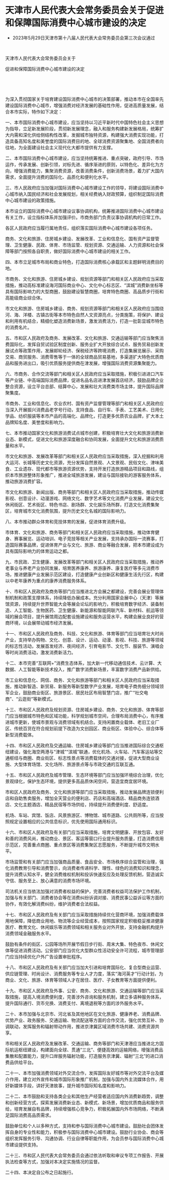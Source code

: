 # 天津市人民代表大会常务委员会关于促进和保障国际消费中心城市建设的决定

- 2023年5月29日天津市第十八届人民代表大会常务委员会第三次会议通过

<!-- INFO END -->

​

天津市人民代表大会常务委员会关于

促进和保障国际消费中心城市建设的决定

​

​

为深入贯彻国家关于培育建设国际消费中心城市的决策部署，推动本市在全国率先建设国际消费中心城市，增强消费对经济发展的基础性作用，促进高质量发展，结合本市实际，特作如下决定：

一、本市国际消费中心城市建设，应当坚持以习近平新时代中国特色社会主义思想为指导，立足新发展阶段，贯彻新发展理念，融入和服务构建新发展格局，统筹扩大内需和深化供给侧结构性改革，发掘城市独特资源，构建强大消费实现功能，打造具备高知名度和美誉度的国际消费目的地、全球消费资源聚集地、全国消费者向往地，为全面建设社会主义现代化大都市提供有力支撑。

二、本市国际消费中心城市建设，应当坚持统筹推进、重点突破，政府引导、市场运作，传承发展、创新引领，对标先进、循序渐进的原则，以特色化、差异化为方向，增强消费能力，集聚消费资源，改善消费条件，创新消费场景，着力扩大国内需求，全面提升消费的国际化、品质化和便利化水平。

三、市人民政府应当加强对国际消费中心城市建设工作的领导，将建设国际消费中心城市纳入国民经济和社会发展规划，相关经费纳入财政预算，组织制定国际消费中心城市建设的政策措施。

本市设立的国际消费中心城市建设议事协调机构，统筹推进国际消费中心城市建设有关工作，设立指标体系并加强评价。市商务部门负责议事协调机构的日常工作。

各区人民政府应当履行属地责任，组织落实国际消费中心城市建设各项任务。

商务、文化和旅游、住房城乡建设、发展改革、工业和信息化、国有资产监督管理、卫生健康、民政、体育、市场监管、规划资源、交通运输、人力资源和社会保障等部门按照各自职责，做好国际消费中心城市建设的相关工作。

四、本市立足城市布局和商业特色，打造国际消费核心承载区和主题鲜明消费目的地。

市商务、文化和旅游、住房城乡建设、规划资源等部门和相关区人民政府应当采取措施，推动高标准建设海河国际商业中心、文化中心标志区、“滨城”消费新坐标等具有国际影响力的大型商圈，鼓励建设智慧商圈，培育特色商圈、高品质步行街和高能级商业综合体。

市文化和旅游、住房城乡建设、商务、规划资源等部门和相关区人民政府应当围绕河、海、洋楼、古镇古街等本市特色自然人文资源亮点，分类施策，将保护、建设和利用有机结合，精细化塑造消费新场景，激发消费活力，打造一批彰显城市特色的消费名片。

五、市和区人民政府及商务、发展改革、文化和旅游、交通运输等部门应当聚焦消费国际化，发挥自贸试验区制度创新、服务业扩大开放综合试点、服务贸易创新发展试点等政策作用，发展邮轮经济、保税经济等跨境消费，打造集展览展示、采购交易、商贸服务、消费零售等于一体的全球商品贸易基地，多渠道扩大特色优质商品和服务进出口，吸引优质服务提供商在津发展，增强国际消费资源集聚能力。

六、市商务、合作交流等部门和相关区人民政府应当采取措施，积极引进进口汽车等产业链、中高端国际消费品牌，促进名品名店进津发展首店经济，鼓励品牌企业整合资源，设立平台总部、结算中心，发展和壮大消费类市场主体，提升国际品牌聚集度。

市商务、工业和信息化、农业农村、国有资产监督管理等部门和相关区人民政府应当深入开展振兴消费品老字号行动，支持食品、自行车、手表、工艺美术、日用化学品、纺织服装等本市产品的高端化、品牌化，打造更多优质农业品牌，扩大本土品牌知名度、美誉度和影响力。

七、本市推动国家文化和旅游消费试点城市创建，积极培育壮大文化和旅游消费新业态、新模式，促进文化和旅游深度融合和协同发展，全面提升文化和旅游消费质量和水平。

市文化和旅游、发展改革等部门和相关区人民政府应当采取措施，深入挖掘和利用大运河、长城等历史文化资源，充分发挥自然景观、人文景观、民俗文化、津味美食、工业遗存、现代都市等旅游资源优势，支持开发打造旅游精品项目和路线，组织本市旅游整体形象推广，推进全域旅游发展，建设与国际接轨的游客服务体系，推动旅游消费扩容。

市文化和旅游、新闻出版、商务等部门和相关区人民政府应当采取措施，推动传媒影视、创意设计、动漫游戏、网络文化、数字艺术等文化消费产业发展，建设文化休闲街区、艺术街区、特色书店、剧场群、文化娱乐场所群，打造文化消费集聚区，培育城市文化消费氛围，提升历史文化名城的国际影响力。

八、本市推动群众体育和竞技体育的发展，促进体育消费升级。

市体育、文化和旅游、商务等部门和相关区人民政府应当采取措施，推动体育健身、赛事展览、运动培训、电子竞技等相关产业发展，支持承办国际一流赛事，打造国际赛事品牌，促进体育产业与文化、旅游、商业等融合发展，把本市建设成为具有国际影响力的体育运动之都。

九、市民政、卫生健康、发展改革等部门和相关区人民政府应当采取措施，推动养老事业与养老产业协同发展，培育医养康养、旅游康养、康复医疗等多元消费市场，推进健康产业发展示范区建设，打造健康产业创新区和健康生活先行区，构建以中老年康养为重点的康养消费服务体系。

十、市和区人民政府及商务等部门应当推进北方会展之都建设，完善会展业管理体制机制和政策支撑体系，持续降低办展成本。充分利用国家会展中心（天津）等展馆资源，持续提升世界智能大会等展会论坛的影响力，积极培育数字经济、装备制造、人工智能、生物医药、卫生健康、新能源和智能网联汽车、新材料、航运等领域的展会项目，提升展馆周边配套设施建设和服务运营水平，构建会展业良好的营商环境，以会展带动城市经济发展。

十一、市和区人民政府及商务、科技、文化和旅游、体育等部门应当培育壮大时尚产业，支持举办购物、文化、创意、设计、运动、动漫、影视、科技、旅游等领域的标志性活动，发展首发经济、夜间经济，引育电影节、文化节、服装节、演唱会等时尚消费活动，激发消费新活力。

十二、本市完善“互联网+”消费生态体系，加大新一代移动通信技术、云计算、大数据、人工智能等新技术投入，推广数字消费新场景，丰富数字消费产品新供给。

市工业和信息化、网信、商务、文化和旅游等部门和相关区人民政府应当采取措施，推动新智造、新贸易、新服务等新型数字产业发展，培育电子商务细分领域领军企业，鼓励商业街区、旅游景区、居民社区布局智慧门店，推广“社交电商”、“云逛街”等新模式。

十三、市和区人民政府及规划资源、住房城乡建设、商务、文化和旅游、体育等部门应当根据城市特色和区域功能，科学规划城市空间，合理布局消费中心，有序推进城市更新，使城市景观与消费领域有机结合。支持闲置商业载体、老旧工业厂区、传统百货在符合规划前提下改造为文创园区、商业街区、体验中心、综合体等新型消费载体。

十四、市和区人民政府及交通运输、住房城乡建设等部门应当推进国际综合交通枢纽建设，强化海空两港与“津城”“滨城”联通，优化机场、火车站、汽车客运站等交通枢纽与商圈、商业街区、标志性景点等消费载体的交通对接，促进大型商业设施、大型体育场馆、文化场所、旅游景点等与市政交通的互联互通。

十五、市和区人民政府及城市管理、生态环境等部门应当加强环境综合治理，优化景观绿化，保护生态环境，提供更多高品质休闲空间，营造宜商宜居环境。

市和区人民政府及商务、文化和旅游等部门应当采取措施，推动发展品牌连锁便利店和自助售卖服务，增加全天营业的便利店、药店和高端酒店、精品商务连锁酒店、文化主题酒店、精品民宿等市场供给，持续提升消费便利度、舒适度。

机场、车站、宾馆、饭店、风景旅游区、博物馆、城市道路、公共厕所等，应当按照规定设置相应的公共信息标识，优先使用国际通用标识。

十六、市和区人民政府及有关部门应当采取措施，培育文明健康、开放包容、友好和善的消费风尚，推动商业、景区、客运等窗口行业提升服务质量，打造消费信用示范区，完善重点商圈、重点景区等消费集聚区志愿服务，不断提升城市文明水平。

市场监管和有关部门应当加强商品质量、食品安全、市场秩序综合监管和治理，强化消费教育引导和消费警示，向消费者传递科学、理性、绿色的消费知识和理念，提升消费认知水平，健全消费维权机制和投诉快速反应及处理反馈机制，营造诚实守信、服务至上、放心满意的消费市场环境。

司法机关应当依法加强对消费者权益的保护，完善消费者权益司法保护工作机制，加强与有关部门、消费者协会等在消费纠纷诉调对接、消费民事公益诉讼等方面的协作，有效化解消费纠纷，维护消费者合法权益。

十七、市和区人民政府及有关部门应当采取措施持续优化营商环境，加强消费载体用地保障，降低商业用地、物流等企业经营成本，按照国家规定积极稳妥推进健康医疗、教育文化、休闲娱乐等消费领域和相关服务业对外开放，支持金融机构提升消费领域金融服务水平。

鼓励有条件的街区、公园等场所开展节假日步行街、周末大集、特色夜市、休闲文体等促进消费活动。公安部门应当优化大型群众性活动安全许可流程，城市管理部门应当持续优化户外广告设置审批程序。

十八、市和区人民政府及有关部门应当加大引进和培育国际化、复合型商业运营、供应链管理、时尚设计、消费服务等专业人才力度，落实“海河英才”行动计划，为商业、文化、旅游、体育等领域人才在居住、医疗、子女教育等方面提供便利。

十九、市和区人民政府及外事、公安、商务、文化和旅游、交通运输等部门应当采取措施，提高入境消费便利度，完善涉外咨询和服务机制，建立多语种服务体系，提升国际通行、货币兑换、消费支付、离境退税等方面的涉外服务水平。

二十、本市加强与北京市、河北省及其他地区在文化旅游、健康养老、消费品牌、优势产业、政务服务、交通运输、物流配送等方面的合作交流，强化优势互补、协调联动，发挥服务和辐射带动作用，推进京津冀区域消费市场共建、消费资源共享。

市和相关区人民政府及发展改革、交通运输、商务等部门和天津港应当推进北方国际航运枢纽建设，构建面向全球、贯通“三北”、便捷高效的运输网络，增强消费品集散和配置能力，提升口岸服务辐射功能，打造服务京津冀、辐射“三北”的进口消费品供给平台。

二十一、本市加强消费领域对外交流合作，发挥国际友好城市等对外交流平台及媒介作用，建立对外宣传和城市国际形象推广机制，加强与国内外主流媒体合作，用好新媒体手段，讲好天津故事，提升城市国际知名度和影响力。

二十二、本市鼓励和支持各类企业和其他生产经营者适应国内外消费新趋势，调整和创新经营方式，探索发展消费新业态、新模式、新场景，增加优质商品和服务供给，培育发展自有品牌，持续增强核心竞争力，积极拓展国内外市场网络，不断满足国际消费高品质需求。

鼓励单位和个人以多种方式，支持和参与国际消费中心城市建设。鼓励社会团体发挥自身的专业性和能力，积极参与国际消费中心城市建设。鼓励行业协会、商会等组织发挥服务引导、沟通协调、行业自律等职能作用，为会员参与国际消费中心城市建设提供支持。

二十三、市和区人民代表大会常务委员会通过依法听取和审议专项工作报告、开展执法检查等方式，加强对本决定实施情况的监督。

二十四、本决定自公布之日起施行。
